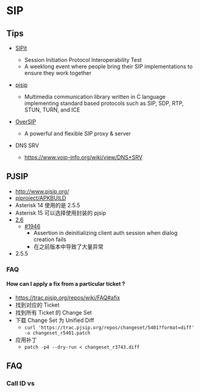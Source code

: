 # SIP

## Tips
* [SIPit](https://www.sipit.net)
  * Session Initiation Protocol Interoperability Test
  * A weeklong event where people bring their SIP implementations to ensure they work together
* [pjsip](http://www.pjsip.org/)
  * Multimedia communication library written in C language implementing standard based protocols such as SIP, SDP, RTP, STUN, TURN, and ICE
* [OverSIP](http://oversip.net/)
  * A powerful and flexible SIP proxy & server

* DNS SRV
  * https://www.voip-info.org/wiki/view/DNS+SRV


## PJSIP
* http://www.pjsip.org/
* [pjproject/APKBUILD](https://git.alpinelinux.org/cgit/aports/tree/main/pjproject/APKBUILD)
* Asterisk 14 使用的是 2.5.5
* Asterisk 15 可以选择使用封装的 pjsip
* [2.6](http://trac.pjsip.org/repos/milestone/release-2.6)
  * [#1946](https://trac.pjsip.org/repos/ticket/1946)
    * Assertion in deinitializing client auth session when dialog creation fails
    * 在之前版本中导致了大量异常
* 2.5.5

### FAQ
#### How can I apply a fix from a particular ticket ?
* https://trac.pjsip.org/repos/wiki/FAQ#afix
* 找到对应的 Ticket
* 找到所有 Ticket 的 Change Set
* 下载 Change Set 为 Unified Diff
  * `curl 'https://trac.pjsip.org/repos/changeset/5401?format=diff' -o changeset_r5401.patch`
* 应用补丁
  * `patch -p4 --dry-run < changeset_r3743.diff`


## FAQ
### Call ID vs
